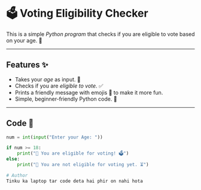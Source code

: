# 🗳 Voting Eligibility Checker

This is a simple *Python program* that checks if you are eligible to vote based on your age. 🎉

---

## Features ✨

- Takes your *age* as input. 👤  
- Checks if you are *eligible to vote*. ✅  
- Prints a friendly message with emojis 🎈 to make it more fun.  
- Simple, beginner-friendly Python code. 🐍

---

## Code 📝

```python
num = int(input("Enter your Age: "))

if num >= 18:
    print("🎉 You are eligible for voting! 🗳")
else:
    print("🚫 You are not eligible for voting yet. ⏳")

# Author
Tinku ka laptop tar code deta hai phir on nahi hota

